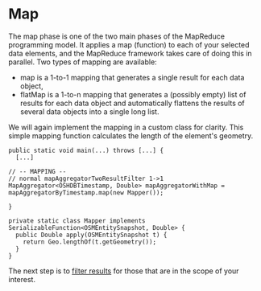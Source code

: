 # Map

The map phase is one of the two main phases of the MapReduce programming
model. It applies a map (function) to each of your selected data elements,
and the MapReduce framework takes care of doing this in parallel. Two types
of mapping are available:

* map is a 1-to-1 mapping that generates a single result for each data object,
* flatMap is a 1-to-n mapping that generates a (possibly empty) list of
  results for each data object and automatically flattens the results of
  several data objects into a single long list.

We will again implement the mapping in a custom class for clarity. This simple
mapping function calculates the length of the element's geometry.

```
public static void main(...) throws [...] {
  [...]

// -- MAPPING --
// normal mapAggregatorTwoResultFilter 1->1
MapAggregator<OSHDBTimestamp, Double> mapAggregatorWithMap = mapAggregatorByTimestamp.map(new Mapper());

}

private static class Mapper implements SerializableFunction<OSMEntitySnapshot, Double> {
  public Double apply(OSMEntitySnapshot t) {
    return Geo.lengthOf(t.getGeometry());
  }
}
```

The next step is to [filter results](result-filters.md) for those that are in
the scope of your interest.